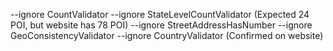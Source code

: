 --ignore CountValidator --ignore StateLevelCountValidator (Expected 24 POI, but website has 78 POI)
--ignore StreetAddressHasNumber --ignore GeoConsistencyValidator --ignore CountryValidator (Confirmed on website)
